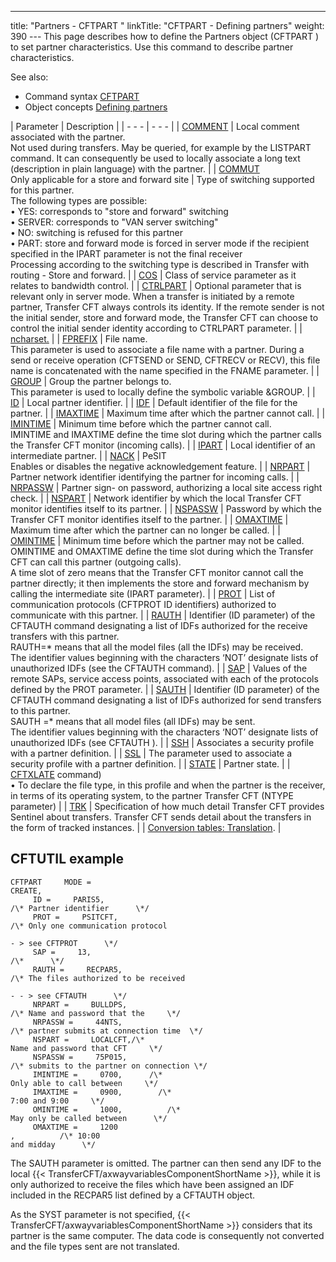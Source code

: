 ---
title: "Partners - CFTPART "
linkTitle: "CFTPART - Defining partners"
weight: 390
--- This page describes how to define the Partners object (CFTPART ) to set partner
characteristics. Use this command to describe partner characteristics.

See also:

- Command syntax
    [CFTPART](../../../command_summary#CFTPART)
- Object concepts
    [Defining partners]()

| Parameter  | Description  |
| - - - | - - - |
| [COMMENT](../../../command_summary/parameter_intro/comment)  | Local comment associated with the partner.<br/> Not used during transfers. May be queried, for example by the LISTPART command. It can consequently be used to locally associate a long text (description in plain language) with the partner. |
| [COMMUT](../../../command_summary/parameter_intro/commut) <br/> Only applicable for a store and forward site | Type of switching supported for this partner.<br/> The following types are possible:<br/> • YES: corresponds to "store and forward" switching<br/> • SERVER: corresponds to "VAN server switching"<br/> • NO: switching is refused for this partner<br/> • PART: store and forward mode is forced in server mode if the recipient specified in the IPART parameter is not the final receiver<br/> Processing according to the switching type is described in Transfer with routing - Store and forward. |
| [COS]()  | Class of service parameter as it relates to bandwidth control.  |
| [CTRLPART](../../../command_summary/parameter_intro/ctrlpart) | Optional parameter that is relevant only in server mode. When a transfer is initiated by a remote partner, Transfer CFT always controls its identity. If the remote sender is not the initial sender, store and forward mode, the Transfer CFT can choose to control the initial sender identity according to CTRLPART parameter.  |
| [ncharset.](../../../command_summary/parameter_intro/fcharset)  |
| [FPREFIX](../../../command_summary/parameter_intro/fprefix) | File name.<br/> This parameter is used to associate a file name with a partner. During a send or receive operation (CFTSEND or SEND, CFTRECV or RECV), this file name is concatenated with the name specified in the FNAME parameter. |
| [GROUP](../../../command_summary/parameter_intro/group)  | Group the partner belongs to.<br/> This parameter is used to locally define the symbolic variable &amp;GROUP. |
| [ID](../../../command_summary/parameter_intro/id)  | Local partner identifier. |
| [IDF](../../../command_summary/parameter_intro/idf)  | Default identifier of the file for the partner. |
| [IMAXTIME](../../../command_summary/parameter_intro/imaxtime) | Maximum time after which the partner cannot call. |
| [IMINTIME]()  | Minimum time before which the partner cannot call.<br/> IMINTIME and IMAXTIME define the time slot during which the partner calls the Transfer CFT monitor (incoming calls). |
| [IPART](../../../command_summary/parameter_intro/ipart) | Local identifier of an intermediate partner. |
| [NACK](../../../command_summary/parameter_intro/nack)  | PeSIT<br/> Enables or disables the negative acknowledgement feature. |
| [NRPART](../../../command_summary/parameter_intro/npart) | Partner network identifier identifying the partner for incoming calls. |
| [NRPASSW](../../../command_summary/parameter_intro/nrpassw)  | Partner sign- on password, authorizing a local site access right check. |
| [NSPART](../../../command_summary/parameter_intro/nspart)  | Network identifier by which the local Transfer CFT monitor identifies itself to its partner. |
| [NSPASSW](../../../command_summary/parameter_intro/nspassw) | Password by which the Transfer CFT monitor identifies itself to the partner. |
| [OMAXTIME](../../../command_summary/parameter_intro/omaxtime) | Maximum time after which the partner can no longer be called. |
| [OMINTIME](../../../command_summary/parameter_intro/omintime)  | Minimum time before which the partner may not be called.<br/> OMINTIME and OMAXTIME define the time slot during which the Transfer CFT can call this partner (outgoing calls).<br/> A time slot of zero means that the Transfer CFT monitor cannot call the partner directly; it then implements the store and forward mechanism by calling the intermediate site (IPART parameter). |
| [PROT](../../../command_summary/parameter_intro/prot)  | List of communication protocols (CFTPROT ID identifiers) authorized to communicate with this partner. |
| [RAUTH](../../../command_summary/parameter_intro/rauth)  | Identifier (ID parameter) of the CFTAUTH command designating a list of IDFs authorized for the receive transfers with this partner.<br/> RAUTH=* means that all the model files (all the IDFs) may be received.<br/> The identifier values beginning with the characters ‘NOT’ designate lists of unauthorized IDFs (see the CFTAUTH command). |
| [SAP](../../../command_summary/parameter_intro/sap)  | Values of the remote SAPs, service access points, associated with each of the protocols defined by the PROT parameter. |
| [SAUTH](../../../command_summary/parameter_intro/sauth)  | Identifier (ID parameter) of the CFTAUTH command designating a list of IDFs authorized for send transfers to this partner.<br/> SAUTH =* means that all model files (all IDFs) may be sent.<br/> The identifier values beginning with the characters ‘NOT’ designate lists of unauthorized IDFs (see CFTAUTH ). |
| [SSH]()  | Associates a security profile with a partner definition.  |
| [SSL](../../../command_summary/parameter_intro/ssl)  | The parameter used to associate a security profile with a partner definition.  |
| [STATE](../../../command_summary/parameter_intro/state)  | Partner state. |
| [CFTXLATE](../../../command_summary/parameter_intro/syst) command)<br/> • To declare the file type, in this profile and when the partner is the receiver, in terms of its operating system, to the partner Transfer CFT (NTYPE parameter) |
| [TRK](../../../command_summary/parameter_intro/trk) | Specification of how much detail Transfer CFT provides Sentinel about transfers. Transfer CFT sends detail about the transfers in the form of tracked instances. |
| [Conversion tables: Translation](../../../command_summary/parameter_intro/xlate).  |

## CFTUTIL example

```
CFTPART     MODE =    
CREATE,
     ID =     PARIS5,    
/\* Partner identifier      \*/
     PROT =     PSITCFT,    
/\* Only one communication protocol

- > see CFTPROT      \*/
     SAP =     13,          
/\*      \*/
     RAUTH =     RECPAR5,    
/\* The files authorized to be received

- - > see CFTAUTH      \*/
     NRPART =     BULLDPS,    
/\* Name and password that the     \*/
     NRPASSW =     44NTS,    
/\* partner submits at connection time  \*/
     NSPART =     LOCALCFT,/\*
Name and password that CFT     \*/
     NSPASSW =     75P015,   
/\* submits to the partner on connection \*/
     IMINTIME =     0700,      /\*
Only able to call between     \*/
     IMAXTIME =     0900,        /\*
7:00 and 9:00     \*/
     OMINTIME =     1000,          /\*
May only be called between      \*/
     OMAXTIME =     1200    
,          /\* 10:00
and midday      \*/
```

The SAUTH parameter is omitted. The partner can then send any IDF to
the local {{< TransferCFT/axwayvariablesComponentShortName  >}}, while it is only authorized to receive
the files which have been assigned an IDF included in the RECPAR5 list
defined by a CFTAUTH object.

As the SYST parameter is not specified, {{< TransferCFT/axwayvariablesComponentShortName  >}} considers that its
partner is the same computer. The data code is consequently not converted
and the file types sent are not translated.
